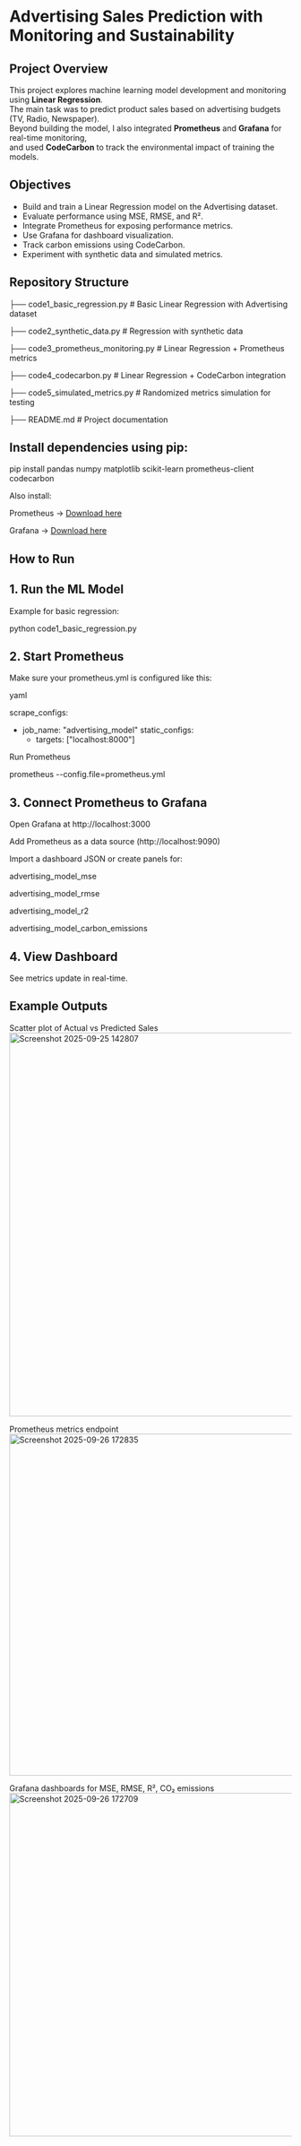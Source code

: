 # Advertising Sales Prediction with Monitoring and Sustainability  

##  Project Overview  
This project explores machine learning model development and monitoring using **Linear Regression**.  
The main task was to predict product sales based on advertising budgets (TV, Radio, Newspaper).  
Beyond building the model, I also integrated **Prometheus** and **Grafana** for real-time monitoring,  
and used **CodeCarbon** to track the environmental impact of training the models.  

##  Objectives  
- Build and train a Linear Regression model on the Advertising dataset.  
- Evaluate performance using MSE, RMSE, and R².  
- Integrate Prometheus for exposing performance metrics.  
- Use Grafana for dashboard visualization.  
- Track carbon emissions using CodeCarbon.  
- Experiment with synthetic data and simulated metrics.  

##  Repository Structure 
├── code1_basic_regression.py # Basic Linear Regression with Advertising dataset

├── code2_synthetic_data.py # Regression with synthetic data

├── code3_prometheus_monitoring.py # Linear Regression + Prometheus metrics

├── code4_codecarbon.py # Linear Regression + CodeCarbon integration

├── code5_simulated_metrics.py # Randomized metrics simulation for testing

├── README.md # Project documentation

## Install dependencies using pip:
pip install pandas numpy matplotlib scikit-learn prometheus-client codecarbon

Also install:

Prometheus → [Download here](https://prometheus.io/download/)

Grafana → [Download here](https://grafana.com/grafana/download)

## How to Run
## 1. Run the ML Model

Example for basic regression:

python code1_basic_regression.py

## 2. Start Prometheus

Make sure your prometheus.yml is configured like this:

yaml

scrape_configs:
  - job_name: "advertising_model"
    static_configs:
      - targets: ["localhost:8000"]

Run Prometheus

prometheus --config.file=prometheus.yml

## 3. Connect Prometheus to Grafana

Open Grafana at http://localhost:3000

Add Prometheus as a data source (http://localhost:9090)

Import a dashboard JSON or create panels for:

advertising_model_mse

advertising_model_rmse

advertising_model_r2

advertising_model_carbon_emissions

## 4. View Dashboard

See metrics update in real-time.

## Example Outputs

Scatter plot of Actual vs Predicted Sales
<img width="793" height="685" alt="Screenshot 2025-09-25 142807" src="https://github.com/user-attachments/assets/22c0f354-ef47-4ac0-9c79-5c48dd4b8935" />


Prometheus metrics endpoint
<img width="1099" height="610" alt="Screenshot 2025-09-26 172835" src="https://github.com/user-attachments/assets/0fb7352a-8b15-4de5-97c8-c9da9dd98759" />

Grafana dashboards for MSE, RMSE, R², CO₂ emissions
<img width="1078" height="613" alt="Screenshot 2025-09-26 172709" src="https://github.com/user-attachments/assets/2d971061-a980-4ae3-988b-4632d2a9acdf" />




